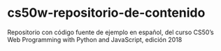 # cs50w-repositorio-de-contenido
Repositorio con código fuente de ejemplo en español, del curso CS50’s Web Programming with Python and JavaScript, edición 2018
